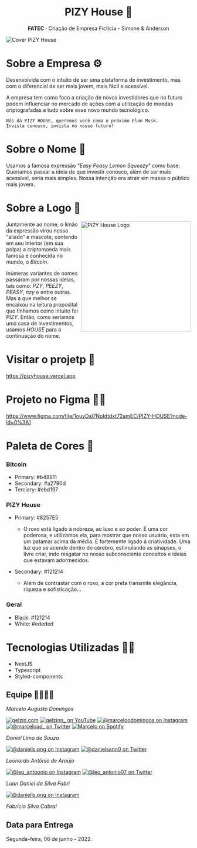 <h1 align="center">PIZY House 🍋</h1>
<p align="center"><b>FATEC</b> · Criação de Empresa Fictícia - Simone &amp; Anderson</p>

<img src="https://img001.prntscr.com/file/img001/6RAHnKfQQ-qWDDgDYwE5Vg.png" alt="Cover PIZY House" />

# Sobre a Empresa :gear:

Desenvolvida com o intuito de ser uma plataforma de investimento, mas com o diferencial de ser mais jovem, mais fácil e acessível.

A empresa tem como foco a criação de novos investidores que no futuro podem influenciar no mercado de ações com a utilização de moedas criptografadas e tudo sobre esse novo mundo tecnológico.

```
Nós da PIZY HOUSE, queremos você como o próximo Elon Musk.
Invista conosco, invista no nosso futuro!
```

# Sobre o Nome :beginner:

Usamos a famosa expressão “*Easy Peasy Lemon Squeezy*” como base.
Queríamos passar a ideia de que investir conosco, além de ser mais acessível, seria mais simples. Nossa intenção era atrair em massa o público mais jovem.

# Sobre a Logo :beginner:

<img src="https://img001.prntscr.com/file/img001/u24riOsQRZa5kVxATG0Sig.png" alt="PIZY House Logo" align="right" width="300" height="300" />

Juntamente ao nome, o limão da expressão virou nosso “aliado” e mascote, contendo em seu interior (em sua polpa) a criptomoeda mais famosa e conhecida no mundo, o *Bitcoin*.

Inúmeras variantes de nomes passaram por nossas ideias, tais como: *PZY*, *PEEZY*, *PEASY*, *πzy* e entre outras. Mas a que melhor se encaixou na leitura proposital que tínhamos como intuito foi *PIZY*. Então, como seríamos uma casa de investimentos, usamos *HOUSE* para a continuação do nome.

# Visitar o projetp :call_me_hand:

https://pizyhouse.vercel.app

# Projeto no Figma :artist:

https://www.figma.com/file/1ouyDal7NoIdtdxt72amEC/PIZY-HOUSE?node-id=0%3A1

# Paleta de Cores :nail_care:

### Bitcoin

* Primary: #b48811
* Secondary: #a2790d
* Terciary: #ebd197

### PIZY House

* Primary: #8257E5
    * O roxo está ligado à nobreza, ao luxo e ao poder. É uma cor poderosa, e utilizamos ela, para mostrar que nosso usuário, esta em um patamar acima da média. É fortemente ligado à criatividade. Uma luz que se acende dentro do cérebro, estimulando as sinapses, o livre criar, indo resgatar no nosso subconsciente conceitos e ideias que estavam adormecidos.
 
* Secondary: #121214
    * Além de contrastar com o roxo, a cor preta transmite elegância, riqueza e sofisticação...

### Geral

* Black: #121214
* White: #ededed 

# Tecnologias Utilizadas :man_technologist:

* NextJS
* Typescript
* Styled-components

## Equipe :family_man_man_boy_boy:

<i>Marcelo Augusto Domingos</i><br>

<a href="https://gelzin.com" target="_blank"><img src="https://img.shields.io/badge/-gelzin.com-black?&style=for-the-badge" alt="gelzin.com"></a>
<a href="https://www.youtube.com/c/gelzinn_" target="_blank"><img src="https://img.shields.io/badge/Youtube-%23FF0000.svg?&style=for-the-badge&logo=youtube&logoColor=white" alt="gelzinn_ on YouTube"></a>
<a href="https://www.instagram.com/marceloodomingos" target="_blank"><img src="https://img.shields.io/badge/Instagram-%23E4405F.svg?&style=for-the-badge&logo=instagram&logoColor=white" alt="@marceloodomingos on Instagram"></a>
<a href="https://www.twiiter.com/marceload_" target="_blank"><img src="https://img.shields.io/badge/Twitter-%231877F2.svg?&style=for-the-badge&logo=twitter&logoColor=white" alt="@marceload_ on Twitter"></a>
<a href="https://open.spotify.com/user/22eukvco2kg2pgwxx6fe5ndci?si=569d0c89d0194b48" target="_blank"><img src="https://img.shields.io/badge/Spotify-%231ED760.svg?&style=for-the-badge&logo=spotify&logoColor=white" alt="Marcelo on Spotify"></a>

<i>Daniel Lima de Souza</i><br>

<a href="https://www.instagram.com/daniells.png" target="_blank"><img src="https://img.shields.io/badge/Instagram-%23E4405F.svg?&style=for-the-badge&logo=instagram&logoColor=white" alt="@daniells.png on Instagram"></a>
<a href="https://www.twiiter.com/danielsann0" target="_blank"><img src="https://img.shields.io/badge/Twitter-%231877F2.svg?&style=for-the-badge&logo=twitter&logoColor=white" alt="@danielsann0 on Twitter"></a>

<i>Leonardo Antônio de Araújo</i><br>

<a href="https://www.instagram.com/leo_antoonio" target="_blank"><img src="https://img.shields.io/badge/Instagram-%23E4405F.svg?&style=for-the-badge&logo=instagram&logoColor=white" alt="@leo_antoonio on Instagram"></a>
<a href="https://www.twiiter.com/leo_antonio07" target="_blank"><img src="https://img.shields.io/badge/Twitter-%231877F2.svg?&style=for-the-badge&logo=twitter&logoColor=white" alt="@leo_antonio07 on Twitter"></a>

<i>Luan Daniel da Silva Fabri</i><br>

<a href="https://www.instagram.com/daniells.png" target="_blank"><img src="https://img.shields.io/badge/Instagram-%23E4405F.svg?&style=for-the-badge&logo=instagram&logoColor=white" alt="@daniells.png on Instagram"></a>

<i>Fabrício Silva Cabral</i><br>

## Data para Entrega

Segunda-feira, 06 de junho - 2022.
